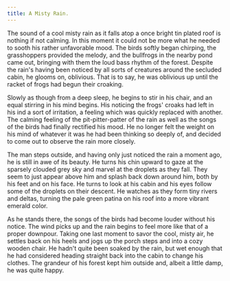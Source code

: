 ```yaml
---
title: A Misty Rain.
---
```


The sound of a cool misty rain as it falls atop a once bright tin plated roof is nothing if not calming. In this moment it could not be more what he needed to sooth his rather unfavorable mood. The birds softly began chirping, the grasshoppers provided the melody, and the bullfrogs in the nearby pond came out, bringing with them the loud bass rhythm of the forest. Despite the rain's having been noticed by all sorts of creatures around the secluded cabin, he glooms on, oblivious. That is to say, he was oblivious up until the racket of frogs had begun their croaking.

<!--more-->

Slowly as though from a deep sleep, he begins to stir in his chair, and an equal stirring in his mind begins. His noticing the frogs' croaks had left in his ind a sort of irritation, a feeling which was quickly replaced with another. The calming feeling of the pit-pitter-patter of the rain as well as the songs of the birds had finally rectified his mood. He no longer felt the weight on his mind of whatever it was he had been thinking so deeply of, and decided to come out to observe the rain more closely.

The man steps outside, and having only just noticed the rain a moment ago, he is still in awe of its beauty. He turns his chin upward to gaze at the sparsely clouded grey sky and marvel at the droplets as they fall. They seem to just appear above him and splash back down around him, both by his feet and on his face. He turns to look at his cabin and his eyes follow some of the droplets on their descent. He watches as they form tiny rivers and deltas, turning the pale green patina on his roof into a more vibrant emerald color.

As he stands there, the songs of the birds had become louder without his notice. The wind picks up and the rain begins to feel more like that of a proper downpour. Taking one last moment to savor the cool, misty air, he settles back on his heels and jogs up the porch steps and into a cozy wooden chair. He hadn't quite been soaked by the rain, but wet enough that he had considered heading straight back into the cabin to change his clothes. The grandeur of his forest kept him outside and, albeit a little damp, he was quite happy.

